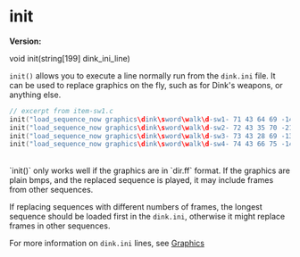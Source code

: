 # init

**Version:** <VersionInfo dink="" standalone />&nbsp;<VersionInfo freedink="" standalone />&nbsp;<VersionInfo dinkhd="" standalone />&nbsp;<VersionInfo yedink="" standalone />

<Prototype>void init(string[199] dink_ini_line)</Prototype>

`init()` allows you to execute a line normally run from the `dink.ini` file. It can be used to replace graphics on the fly, such as for Dink's weapons, or anything else.



```c
// excerpt from item-sw1.c
init("load_sequence_now graphics\dink\sword\walk\d-sw1- 71 43 64 69 -14 -10 14 10");
init("load_sequence_now graphics\dink\sword\walk\d-sw2- 72 43 35 70 -21 -10 19 10");
init("load_sequence_now graphics\dink\sword\walk\d-sw3- 73 43 28 69 -13 -9 13 9");
init("load_sequence_now graphics\dink\sword\walk\d-sw4- 74 43 66 75 -14 -12 20 12");
```
<br>
<VersionInfo dink="1.07">
`init()` only works well if the graphics are in `dir.ff` format. If the graphics are plain bmps, and the replaced sequence is played, it may include frames from other sequences.

If replacing sequences with different numbers of frames, the longest sequence should be loaded first in the `dink.ini`, otherwise it might replace frames in other sequences.
</VersionInfo>

For more information on `dink.ini` lines, see [Graphics](../guide/graphics.md)
